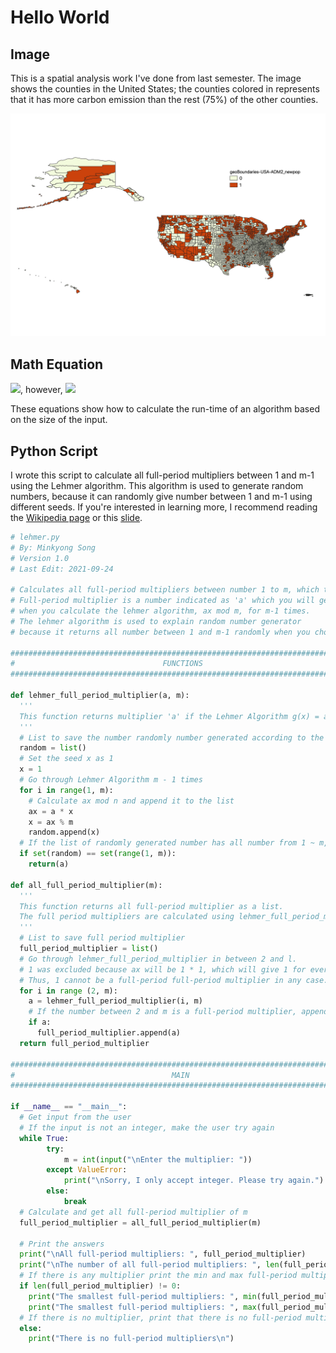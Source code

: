 # Hello World

##  Image

This is a spatial analysis work I've done from last semester. The image shows the counties in the United States; the counties colored in represents that it has more carbon emission than the rest (75%) of the other counties. 

![](assets/images/high_emission.png?raw=true)

## Math Equation

<img src="https://render.githubusercontent.com/render/math?math=f(n) = O(f(n))">, however,
<img src="https://render.githubusercontent.com/render/math?math=f(n) \neq o(f(n))">

These equations show how to calculate the run-time of an algorithm based on the size of the input.
    
## Python Script
I wrote this script to calculate all full-period multipliers between 1 and m-1 using the Lehmer algorithm. This algorithm is used to generate random numbers, because it can randomly give number between 1 and m-1 using different seeds. If you're interested in learning more, I recommend reading the [Wikipedia page](https://en.wikipedia.org/wiki/Lehmer_random_number_generator) or this [slide](https://www.cs.wm.edu/~esmirni/Teaching/cs526/section2.2.pdf).

```python
# lehmer.py
# By: Minkyong Song
# Version 1.0
# Last Edit: 2021-09-24

# Calculates all full-period multipliers between number 1 to m, which the user will select.
# Full-period multiplier is a number indicated as 'a' which you will get all numbers between 1 and m-1,
# when you calculate the lehmer algorithm, ax mod m, for m-1 times.
# The lehmer algorithm is used to explain random number generator
# because it returns all number between 1 and m-1 randomly when you chose a different seed, x.

##############################################################################
#                                 FUNCTIONS                                  #
##############################################################################

def lehmer_full_period_multiplier(a, m):
  '''
  This function returns multiplier 'a' if the Lehmer Algorithm g(x) = ax mod m returns a full period
  '''
  # List to save the number randomly number generated according to the Lehmer Algorithm
  random = list()
  # Set the seed x as 1
  x = 1
  # Go through Lehmer Algorithm m - 1 times
  for i in range(1, m):
    # Calculate ax mod n and append it to the list
    ax = a * x
    x = ax % m
    random.append(x)
  # If the list of randomly generated number has all number from 1 ~ m, return the multiplier 'a'
  if set(random) == set(range(1, m)):
    return(a)

def all_full_period_multiplier(m):
  '''
  This function returns all full-period multiplier as a list.
  The full period multipliers are calculated using lehmer_full_period_multiplier.
  '''
  # List to save full period multiplier
  full_period_multiplier = list()
  # Go through lehmer_full_period_multiplier in between 2 and l.
  # 1 was excluded because ax will be 1 * 1, which will give 1 for every mod.
  # Thus, 1 cannot be a full-period full-period multiplier in any case.
  for i in range (2, m):
    a = lehmer_full_period_multiplier(i, m)
    # If the number between 2 and m is a full-period multiplier, append to the list
    if a:
      full_period_multiplier.append(a)
  return full_period_multiplier

##############################################################################
#                                   MAIN                                     #
##############################################################################

if __name__ == "__main__":
  # Get input from the user
  # If the input is not an integer, make the user try again
  while True:
        try:
            m = int(input("\nEnter the multiplier: "))
        except ValueError:
            print("\nSorry, I only accept integer. Please try again.")
        else:
            break
  # Calculate and get all full-period multiplier of m
  full_period_multiplier = all_full_period_multiplier(m)
  
  # Print the answers
  print("\nAll full-period multipliers: ", full_period_multiplier)
  print("\nThe number of all full-period multipliers: ", len(full_period_multiplier))
  # If there is any multiplier print the min and max full-period multiplier
  if len(full_period_multiplier) != 0:
    print("The smallest full-period multipliers: ", min(full_period_multiplier))
    print("The smallest full-period multipliers: ", max(full_period_multiplier), '\n')
  # If there is no multiplier, print that there is no full-period multiplier
  else:
    print("There is no full-period multipliers\n")
 ```
